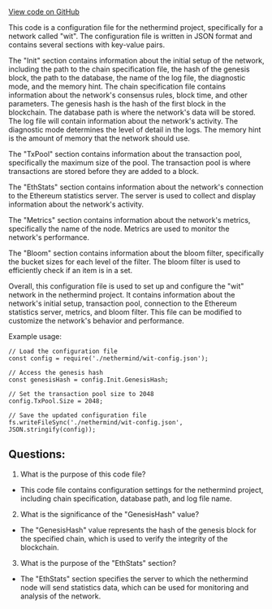 [View code on GitHub](https://github.com/nethermindeth/nethermind/Nethermind.Runner/configs/wit.cfg)

This code is a configuration file for the nethermind project, specifically for a network called "wit". The configuration file is written in JSON format and contains several sections with key-value pairs. 

The "Init" section contains information about the initial setup of the network, including the path to the chain specification file, the hash of the genesis block, the path to the database, the name of the log file, the diagnostic mode, and the memory hint. The chain specification file contains information about the network's consensus rules, block time, and other parameters. The genesis hash is the hash of the first block in the blockchain. The database path is where the network's data will be stored. The log file will contain information about the network's activity. The diagnostic mode determines the level of detail in the logs. The memory hint is the amount of memory that the network should use.

The "TxPool" section contains information about the transaction pool, specifically the maximum size of the pool. The transaction pool is where transactions are stored before they are added to a block.

The "EthStats" section contains information about the network's connection to the Ethereum statistics server. The server is used to collect and display information about the network's activity.

The "Metrics" section contains information about the network's metrics, specifically the name of the node. Metrics are used to monitor the network's performance.

The "Bloom" section contains information about the bloom filter, specifically the bucket sizes for each level of the filter. The bloom filter is used to efficiently check if an item is in a set.

Overall, this configuration file is used to set up and configure the "wit" network in the nethermind project. It contains information about the network's initial setup, transaction pool, connection to the Ethereum statistics server, metrics, and bloom filter. This file can be modified to customize the network's behavior and performance. 

Example usage:
```
// Load the configuration file
const config = require('./nethermind/wit-config.json');

// Access the genesis hash
const genesisHash = config.Init.GenesisHash;

// Set the transaction pool size to 2048
config.TxPool.Size = 2048;

// Save the updated configuration file
fs.writeFileSync('./nethermind/wit-config.json', JSON.stringify(config));
```
## Questions: 
 1. What is the purpose of this code file?
- This code file contains configuration settings for the nethermind project, including chain specification, database path, and log file name.

2. What is the significance of the "GenesisHash" value?
- The "GenesisHash" value represents the hash of the genesis block for the specified chain, which is used to verify the integrity of the blockchain.

3. What is the purpose of the "EthStats" section?
- The "EthStats" section specifies the server to which the nethermind node will send statistics data, which can be used for monitoring and analysis of the network.